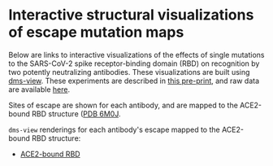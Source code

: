 # Interactive structural visualizations of escape mutation maps

Below are links to interactive visualizations of the effects of single mutations to the SARS-CoV-2 spike receptor-binding domain (RBD) on recognition by two potently neutralizing antibodies. These visualizations are built using [dms-view](https://dms-view.github.io/docs/). These experiments are described in [this pre-print](https://doi.org/10.1101/2021.01.27.428529), and raw data are available [here](https://github.com/jbloomlab/SARS-CoV-2-RBD_MAP_AZ_Abs/blob/main/results/supp_data/AZ_cocktail_raw_data.csv).

Sites of escape are shown for each antibody, and are mapped to the ACE2-bound RBD structure ([PDB 6M0J](https://www.rcsb.org/structure/6M0J). 

`dms-view` renderings for each antibody's escape mapped to the ACE2-bound RBD structure:
 - <a href="https://dms-view.github.io/?markdown-url=https%3A%2F%2Fraw.githubusercontent.com%2Fjbloomlab%2FSARS-CoV-2-RBD_MAP_AZ_Abs%2Fmain%2Fdata%2Fdms-view_metadata.md&pdb-url=https%3A%2F%2Fraw.githubusercontent.com%2Fjbloomlab%2FSARS-CoV-2-RBD_MAP_AZ_Abs%2Fmain%2Fdata%2Fpdbs%2F6M0J.pdb&data-url=https%3A%2F%2Fraw.githubusercontent.com%2Fjbloomlab%2FSARS-CoV-2-RBD_MAP_AZ_Abs%2Fmain%2Fresults%2Fsupp_data%2FAZ_cocktail_6m0j_dms-view_data.csv&condition=COV2-2130&site_metric=site_total+escape&mutation_metric=mut_escape+color+ACE2+bind&selected_sites=346%2C444%2C445%2C446%2C447%2C448%2C449%2C450%2C476%2C486%2C487%2C489%2C494&protein-data-color=&protein-other-color=pink" target="_blank">ACE2-bound RBD</a> 

 
